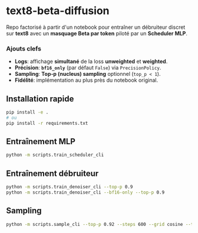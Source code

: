 # text8-beta-diffusion

Repo factorisé à partir d'un notebook pour entraîner un débruiteur discret sur **text8**
avec un **masquage Beta par token** piloté par un **Scheduler MLP**.

### Ajouts clefs
- **Logs**: affichage **simultané** de la loss **unweighted** et **weighted**.
- **Précision**: **`bf16_only`** (par défaut `False`) via `PrecisionPolicy`.
- **Sampling**: **Top‑p (nucleus) sampling** optionnel (`top_p < 1`).
- **Fidélité**: implémentation au plus près du notebook original.

## Installation rapide
```bash
pip install -e .
# ou
pip install -r requirements.txt
```

## Entraînement MLP
```bash
python -m scripts.train_scheduler_cli
```

## Entraînement débruiteur
```bash
python -m scripts.train_denoiser_cli --top-p 0.9
python -m scripts.train_denoiser_cli --bf16-only --top-p 0.9
```

## Sampling
```bash
python -m scripts.sample_cli --top-p 0.92 --steps 600 --grid cosine --temperature 0.9
```
